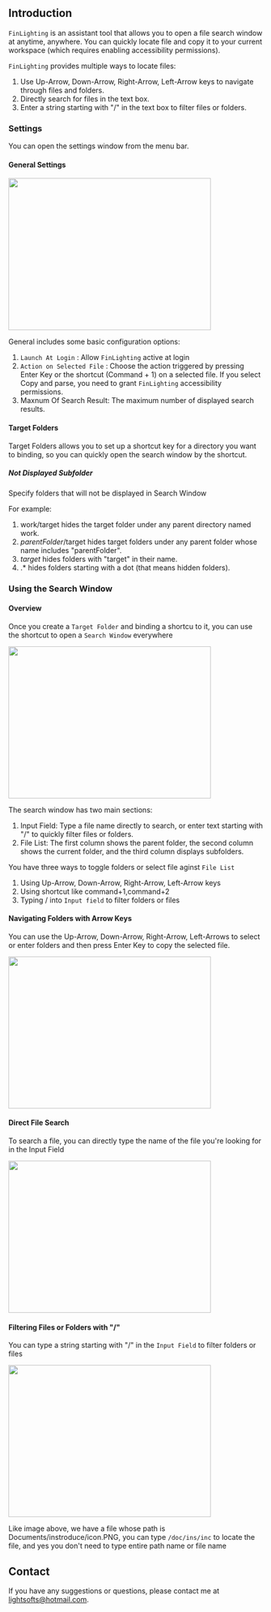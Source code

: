 ## Introduction

`FinLighting` is an assistant tool that allows you to open a file search window at anytime, anywhere. You can quickly locate file and copy it to your current workspace (which requires enabling accessibility permissions).

`FinLighting` provides multiple ways to locate files:

1. Use Up-Arrow, Down-Arrow, Right-Arrow, Left-Arrow keys to navigate through files and folders.
2. Directly search for files in the text box.
3. Enter a string starting with "/" in the text box to filter files or folders.

### Settings
You can open the settings window from the menu bar.

#### General Settings

<img src = "images/settings.png" style="width:400;height:300">

General includes some basic configuration options:

1. `Launch At Login` : Allow `FinLighting` active at login
2. `Action on Selected File` : Choose the action triggered by pressing Enter Key or the shortcut (Command + 1) on a selected file. If you select Copy and parse, you need to grant `FinLighting` accessibility permissions.
3. Maxnum Of Search Result: The maximum number of displayed search results.

#### Target Folders

Target Folders allows you to set up a shortcut key for a directory you want to binding, so you can quickly open the search window by the shortcut.

##### Not Displayed Subfolder

Specify folders that will not be displayed in Search Window

For example:

1. work/target hides the target folder under any parent directory named work.
2. *parentFolder*/target hides target folders under any parent folder whose name includes "parentFolder".
3. *target* hides folders with "target" in their name.
4. .* hides folders starting with a dot (that means hidden folders).

### Using the Search Window

#### Overview

Once you create a `Target Folder` and binding a shortcu to it, you can use the shortcut to open a `Search Window` everywhere 

<img src = "images/search.png" style="width:400;height:300">

The search window has two main sections:

1. Input Field: Type a file name directly to search, or enter text starting with "/" to quickly filter files or folders.
2. File List: The first column shows the parent folder, the second column shows the current folder, and the third column displays subfolders.

You have three ways to toggle folders or select file aginst `File List`

1. Using Up-Arrow, Down-Arrow, Right-Arrow, Left-Arrow keys
2. Using shortcut like command+1,command+2
3. Typing / into `Input field` to filter folders or files 

#### Navigating Folders with Arrow Keys

You can use the Up-Arrow, Down-Arrow, Right-Arrow, Left-Arrows to select or enter folders and then press Enter Key to copy the selected file.

<img src = "images/search.png" style="width:400;height:300">

#### Direct File Search

To search a file, you can directly type the name of the file you're looking for in the Input Field

<img src = "images/search-direct.png" style="width:400;height:300">

#### Filtering Files or Folders with "/"

You can type a string starting with "/" in the `Input Field` to filter folders or files

<img src = "images/saerch-filter.png" style="width:400;height:300">

Like image above, we have a file whose path is Documents/instroduce/icon.PNG, you can type `/doc/ins/inc` to locate the file, and yes you don't need to type entire path name or file name


## Contact
If you have any suggestions or questions, please contact me at lightsofts@hotmail.com.